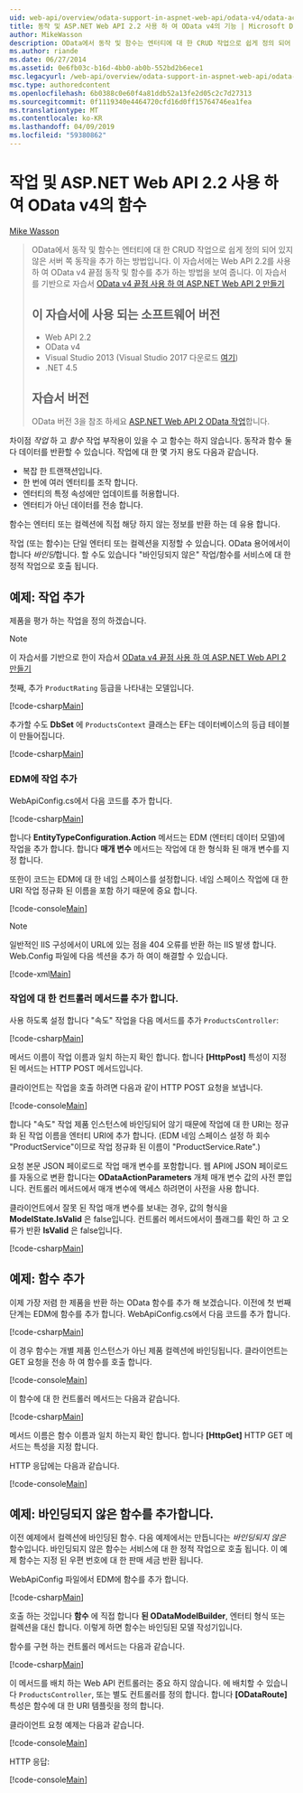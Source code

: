 ```yaml
---
uid: web-api/overview/odata-support-in-aspnet-web-api/odata-v4/odata-actions-and-functions
title: 동작 및 ASP.NET Web API 2.2 사용 하 여 OData v4의 기능 | Microsoft Docs
author: MikeWasson
description: OData에서 동작 및 함수는 엔터티에 대 한 CRUD 작업으로 쉽게 정의 되어 있지 않은 서버 쪽 동작을 추가 하는 방법입니다. 이 자습서에서는 방법...
ms.author: riande
ms.date: 06/27/2014
ms.assetid: 0e6fb03c-b16d-4bb0-ab0b-552bd2b6ece1
msc.legacyurl: /web-api/overview/odata-support-in-aspnet-web-api/odata-v4/odata-actions-and-functions
msc.type: authoredcontent
ms.openlocfilehash: 6b0388c0e60f4a81ddb52a13fe2d05c2c7d27313
ms.sourcegitcommit: 0f1119340e4464720cfd16d0ff15764746ea1fea
ms.translationtype: MT
ms.contentlocale: ko-KR
ms.lasthandoff: 04/09/2019
ms.locfileid: "59380862"
---
```

# <a name="actions-and-functions-in-odata-v4-using-aspnet-web-api-22"></a>작업 및 ASP.NET Web API 2.2 사용 하 여 OData v4의 함수

[Mike Wasson](https://github.com/MikeWasson)

> OData에서 동작 및 함수는 엔터티에 대 한 CRUD 작업으로 쉽게 정의 되어 있지 않은 서버 쪽 동작을 추가 하는 방법입니다. 이 자습서에는 Web API 2.2를 사용 하 여 OData v4 끝점 동작 및 함수를 추가 하는 방법을 보여 줍니다. 이 자습서를 기반으로 자습서 [OData v4 끝점 사용 하 여 ASP.NET Web API 2 만들기](create-an-odata-v4-endpoint.md)
>
> ## <a name="software-versions-used-in-the-tutorial"></a>이 자습서에 사용 되는 소프트웨어 버전
>
> - Web API 2.2
> - OData v4
> - Visual Studio 2013 (Visual Studio 2017 다운로드 [여기](https://visualstudio.microsoft.com/downloads/?utm_medium=microsoft&utm_source=docs.microsoft.com&utm_campaign=button+cta&utm_content=download+vs2017))
> - .NET 4.5
>
> ## <a name="tutorial-versions"></a>자습서 버전
>
> OData 버전 3을 참조 하세요 [ASP.NET Web API 2 OData 작업](../odata-v3/odata-actions.md)합니다.

차이점 *작업* 하 고 *함수* 작업 부작용이 있을 수 고 함수는 하지 않습니다. 동작과 함수 둘 다 데이터를 반환할 수 있습니다. 작업에 대 한 몇 가지 용도 다음과 같습니다.

- 복잡 한 트랜잭션입니다.
- 한 번에 여러 엔터티를 조작 합니다.
- 엔터티의 특정 속성에만 업데이트를 허용합니다.
- 엔터티가 아닌 데이터를 전송 합니다.

함수는 엔터티 또는 컬렉션에 직접 해당 하지 않는 정보를 반환 하는 데 유용 합니다.

작업 (또는 함수)는 단일 엔터티 또는 컬렉션을 지정할 수 있습니다. OData 용어에서이 합니다 *바인딩*합니다. 할 수도 있습니다 &quot;바인딩되지 않은&quot; 작업/함수를 서비스에 대 한 정적 작업으로 호출 됩니다.

## <a name="example-adding-an-action"></a>예제: 작업 추가

제품을 평가 하는 작업을 정의 하겠습니다.

> [!NOTE]
> 이 자습서를 기반으로 한이 자습서 [OData v4 끝점 사용 하 여 ASP.NET Web API 2 만들기](create-an-odata-v4-endpoint.md)


첫째, 추가 `ProductRating` 등급을 나타내는 모델입니다.

[!code-csharp[Main](odata-actions-and-functions/samples/sample1.cs)]

추가할 수도 **DbSet** 에 `ProductsContext` 클래스는 EF는 데이터베이스의 등급 테이블이 만들어집니다.

[!code-csharp[Main](odata-actions-and-functions/samples/sample2.cs)]

### <a name="add-the-action-to-the-edm"></a>EDM에 작업 추가

WebApiConfig.cs에서 다음 코드를 추가 합니다.

[!code-csharp[Main](odata-actions-and-functions/samples/sample3.cs)]

합니다 **EntityTypeConfiguration.Action** 메서드는 EDM (엔터티 데이터 모델)에 작업을 추가 합니다. 합니다 **매개 변수** 메서드는 작업에 대 한 형식화 된 매개 변수를 지정 합니다.

또한이 코드는 EDM에 대 한 네임 스페이스를 설정합니다. 네임 스페이스 작업에 대 한 URI 작업 정규화 된 이름을 포함 하기 때문에 중요 합니다.

[!code-console[Main](odata-actions-and-functions/samples/sample4.cmd)]

> [!NOTE]
> 일반적인 IIS 구성에서이 URL에 있는 점을 404 오류를 반환 하는 IIS 발생 합니다. Web.Config 파일에 다음 섹션을 추가 하 여이 해결할 수 있습니다.

[!code-xml[Main](odata-actions-and-functions/samples/sample5.xml)]

### <a name="add-a-controller-method-for-the-action"></a>작업에 대 한 컨트롤러 메서드를 추가 합니다.

사용 하도록 설정 합니다 &quot;속도&quot; 작업을 다음 메서드를 추가 `ProductsController`:

[!code-csharp[Main](odata-actions-and-functions/samples/sample6.cs)]

메서드 이름이 작업 이름과 일치 하는지 확인 합니다. 합니다 **[HttpPost]** 특성이 지정 된 메서드는 HTTP POST 메서드입니다.

클라이언트는 작업을 호출 하려면 다음과 같이 HTTP POST 요청을 보냅니다.

[!code-console[Main](odata-actions-and-functions/samples/sample7.cmd)]

합니다 &quot;속도&quot; 작업 제품 인스턴스에 바인딩되어 않기 때문에 작업에 대 한 URI는 정규화 된 작업 이름을 엔터티 URI에 추가 합니다. (EDM 네임 스페이스 설정 하 회수 &quot;ProductService&quot;이므로 작업 정규화 된 이름이 &quot;ProductService.Rate&quot;.)

요청 본문 JSON 페이로드로 작업 매개 변수를 포함합니다. 웹 API에 JSON 페이로드를 자동으로 변환 합니다는 **ODataActionParameters** 개체 매개 변수 값의 사전 뿐입니다. 컨트롤러 메서드에서 매개 변수에 액세스 하려면이 사전을 사용 합니다.

클라이언트에서 잘못 된 작업 매개 변수를 보내는 경우, 값의 형식을 **ModelState.IsValid** 은 false입니다. 컨트롤러 메서드에서이 플래그를 확인 하 고 오류가 반환 **IsValid** 은 false입니다.

[!code-csharp[Main](odata-actions-and-functions/samples/sample8.cs)]

## <a name="example-adding-a-function"></a>예제: 함수 추가

이제 가장 저렴 한 제품을 반환 하는 OData 함수를 추가 해 보겠습니다. 이전에 첫 번째 단계는 EDM에 함수를 추가 합니다. WebApiConfig.cs에서 다음 코드를 추가 합니다.

[!code-csharp[Main](odata-actions-and-functions/samples/sample9.cs)]

이 경우 함수는 개별 제품 인스턴스가 아닌 제품 컬렉션에 바인딩됩니다. 클라이언트는 GET 요청을 전송 하 여 함수를 호출 합니다.

[!code-console[Main](odata-actions-and-functions/samples/sample10.cmd)]

이 함수에 대 한 컨트롤러 메서드는 다음과 같습니다.

[!code-csharp[Main](odata-actions-and-functions/samples/sample11.cs)]

메서드 이름은 함수 이름과 일치 하는지 확인 합니다. 합니다 **[HttpGet]** HTTP GET 메서드는 특성을 지정 합니다.

HTTP 응답에는 다음과 같습니다.

[!code-console[Main](odata-actions-and-functions/samples/sample12.cmd)]

## <a name="example-adding-an-unbound-function"></a>예제: 바인딩되지 않은 함수를 추가합니다.

이전 예제에서 컬렉션에 바인딩된 함수. 다음 예제에서는 만듭니다는 *바인딩되지 않은* 함수입니다. 바인딩되지 않은 함수는 서비스에 대 한 정적 작업으로 호출 됩니다. 이 예제 함수는 지정 된 우편 번호에 대 한 판매 세금 반환 됩니다.

WebApiConfig 파일에서 EDM에 함수를 추가 합니다.

[!code-csharp[Main](odata-actions-and-functions/samples/sample13.cs)]

호출 하는 것입니다 **함수** 에 직접 합니다 **된 ODataModelBuilder**, 엔터티 형식 또는 컬렉션을 대신 합니다. 이렇게 하면 함수는 바인딩된 모델 작성기입니다.

함수를 구현 하는 컨트롤러 메서드는 다음과 같습니다.

[!code-csharp[Main](odata-actions-and-functions/samples/sample14.cs)]

이 메서드를 배치 하는 Web API 컨트롤러는 중요 하지 않습니다. 에 배치할 수 있습니다 `ProductsController`, 또는 별도 컨트롤러를 정의 합니다. 합니다 **[ODataRoute]** 특성은 함수에 대 한 URI 템플릿을 정의 합니다.

클라이언트 요청 예제는 다음과 같습니다.

[!code-console[Main](odata-actions-and-functions/samples/sample15.cmd)]

HTTP 응답:

[!code-console[Main](odata-actions-and-functions/samples/sample16.cmd)]
